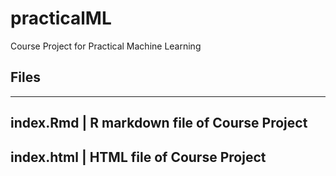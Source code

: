# practicalML
Course Project for Practical Machine Learning

## Files
--------
index.Rmd | R markdown file of Course Project
--------
index.html | HTML file of Course Project
--------

